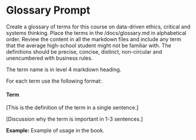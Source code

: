 # Glossary Prompt

Create a glossary of terms for this course on data-driven ethics, critical and systems thinking. 
Place the terms in the /docs/glossary.md in alphabetical order.
Review the content in all the markdown files and include any term that the average high-school student might not be familiar with.  The definitions should be precise, concise, distinct, non-circular and unencumbered with business rules. 

The term name is in level 4 markdown heading. 

For each term use the following format:

#### Term

[This is the definition of the term in a single sentence.]

[Discussion why the term is important in 1-3 sentences.]

**Example:** Example of usage in the book.